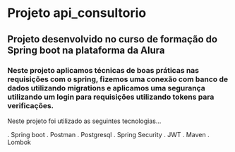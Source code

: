 # Projeto api_consultorio

## Projeto desenvolvido no curso de formação do Spring boot na plataforma da Alura

### Neste projeto aplicamos técnicas de boas práticas nas requisições com o spring, fizemos uma conexão com banco de dados utilizando migrations e aplicamos uma segurança utilizando um login para requisições utilizando tokens para verificações.


Neste projeto foi utilizado as seguintes tecnologias...

. Spring boot
. Postman
. Postgresql
. Spring Security
. JWT
. Maven
. Lombok
